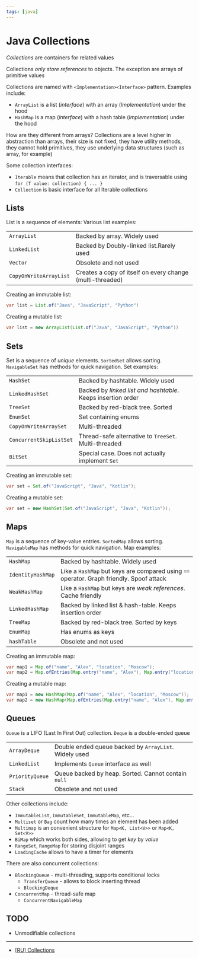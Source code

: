 ```yaml
---
tags: [java]
---
```


# Java Collections

_Collections_ are containers for related values

Collections _only store references_ to objects. The exception are arrays of primitive values

Collections are named with `<Implementation><Interface>` pattern. Examples include:

- `ArrayList` is a list (_interface_) with an array (_Implementation_) under the hood
- `HashMap` is a map (_interface_) with a hash table (_Implementation_) under the hood

How are they different from arrays? Collections are a level higher in abstraction than arrays, their size is not fixed, they have utility methods, they cannot hold primitives, they use underlying data structures (such as array, for example)

Some collection interfaces:

- `Iterable` means that collection has an iterator, and is traversable using `for (T value: collection) { ... }`
- `Collection` is basic interface for all Iterable collections

## Lists

List is a sequence of elements: Various list examples:

|                        |                                                           |
| :--------------------- | :-------------------------------------------------------- |
| `ArrayList`            | Backed by array. Widely used                              |
| `LinkedList`           | Backed by Doubly-linked list.Rarely used                  |
| `Vector`               | Obsolete and not used                                     |
| `CopyOnWriteArrayList` | Creates a copy of itself on every change (multi-threaded) |

Creating an immutable list:

```java
var list = List.of("Java", "JavaScript", "Python")
```

Creating a mutable list:

```java
var list = new ArrayList(List.of("Java", "JavaScript", "Python"))
```

## Sets

Set is a sequence of _unique_ elements. `SortedSet` allows sorting. `NavigableSet` has methods for quick navigation. Set examples:

|                         |                                                              |
| :---------------------- | :----------------------------------------------------------- |
| `HashSet`               | Backed by hashtable. Widely used                             |
| `LinkedHashSet`         | Backed by _linked list and hashtable_. Keeps insertion order |
| `TreeSet`               | Backed by red-black tree. Sorted                             |
| `EnumSet`               | Set containing enums                                         |
| `CopyOnWriteArraySet`   | Multi-threaded                                               |
| `ConcurrentSkipListSet` | Thread-safe alternative to `TreeSet`. Multi-threaded         |
| `BitSet`                | Special case. Does not actually implement `Set`              |

Creating an immutable set:

```java
var set = Set.of("JavaScript", "Java", "Kotlin");
```

Creating a mutable set:

```java
var set = new HashSet(Set.of("JavaScript", "Java", "Kotlin"));
```

## Maps

`Map` is a sequence of key-value entries. `SortedMap` allows sorting. `NavigableMap` has methods for quick navigation. Map examples:

|                   |                                                                                          |
| :---------------- | :--------------------------------------------------------------------------------------- |
| `HashMap`         | Backed by hashtable. Widely used                                                         |
| `IdentityHashMap` | Like a `HashMap` but keys are compared using `==` operator. Graph friendly. Spoof attack |
| `WeakHashMap`     | Like a `HashMap` but keys are _weak references_. Cache friendly                          |
| `LinkedHashMap`   | Backed by linked list & hash-table. Keeps insertion order                                |
| `TreeMap`         | Backed by red-black tree. Sorted by keys                                                 |
| `EnumMap`         | Has enums as keys                                                                        |
| `hashTable`       | Obsolete and not used                                                                    |

Creating an immutable map:

```java
var map1 = Map.of("name", "Alex", "location", "Moscow");
var map2 = Map.ofEntries(Map.entry("name", "Alex"),	Map.entry("location", "Moscow"));
```

Creating a mutable map:

```java
var map1 = new HashMap(Map.of("name", "Alex", "location", "Moscow"));
var map2 = new HashMap(Map.ofEntries(Map.entry("name", "Alex"), Map.entry("location", "Moscow")));
```

## Queues

`Queue` is a LIFO (Last In First Out) collection. `Deque` is a double-ended queue

|                 |                                                       |
| :-------------- | :---------------------------------------------------- |
| `ArrayDeque`    | Double ended queue backed by `ArrayList`. Widely used |
| `LinkedList`    | Implements `Queue` interface as well                  |
| `PriorityQueue` | Queue backed by heap. Sorted. Cannot contain `null`   |
| `Stack`         | Obsolete and not used                                 |

Other collections include:

- `ImmutableList`, `ImmutableSet`, `ImmutableMap`, etc...
- `Multiset` or `Bag` count how many times an element has been added
- `Multimap` is an convenient structure for `Map<K, List<V>>` or `Map<K, Set<V>>`
- `BiMap` which works both sides, allowing to get _key_ by _value_
- `RangeSet`, `RangeMap` for storing disjoint ranges
- `LoadingCache` allows to have a timer for elements

There are also concurrent collections:

- `BlockingQueue` - multi-threading, supports conditional locks
  - `TransferQueue` - allows to block inserting thread
  - `BlockingDeque`
- `ConcurrentMap` - thread-safe map
  - `ConcurrentNavigableMap`

## TODO

- Unmodifiable collections

---

- [[RU] Collections](https://habr.com/ru/company/luxoft/blog/256877/)
